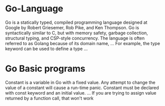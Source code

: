 # Go-Language
Go is a statically typed, compiled programming language designed at Google by Robert Griesemer, Rob Pike, and Ken Thompson. Go is syntactically similar to C, but with memory safety, garbage collection, structural typing, and CSP-style concurrency. The language is often referred to as Golang because of its domain name, ... For example, the type keyword can be used to define a type ...
# Go Basic programs 

Constant is a variable in Go with a fixed value. Any attempt to change the value of a constant will cause a run-time panic. Constant must be declared with const keyword and an initial value. ... If you are trying to assign value returned by a function call, that won't work
